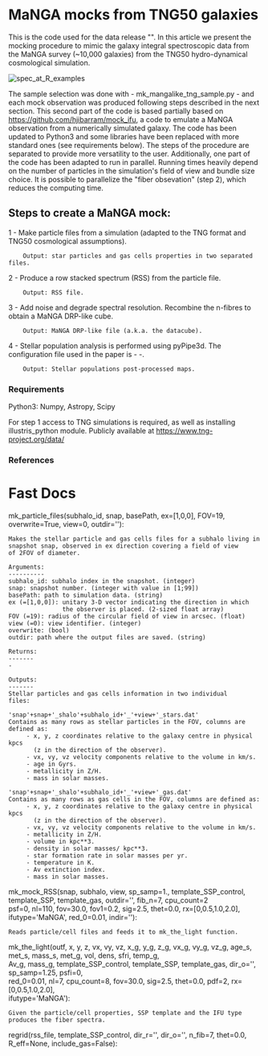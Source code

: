# MaNGA mocks from TNG50 galaxies

This is the code used for the data release "". In this article we present the mocking procedure to mimic the galaxy integral spectroscopic data from the MaNGA survey (~10,000 galaxies) from the TNG50 hydro-dynamical cosmological simulation. 

![spec_at_R_examples](https://user-images.githubusercontent.com/50836927/178962418-71b3ca6a-c501-48a9-8876-1b69394e5595.png)

The sample selection was done with -  mk_mangalike_tng_sample.py  - and each mock observation was produced following steps described in the next section. This second part of the code is based partially based on https://github.com/hjibarram/mock_ifu, a code to emulate a MaNGA observation from a numerically simulated galaxy. The code has been updated to Python3 and some libraries have been replaced with more standard ones (see requirements below). The steps of the procedure are separated to provide more versatility to the user. Additionally, one part of the code has been adapted to run in parallel. Running times heavily depend on the number of particles in the simulation's field of view and bundle size choice. It is possible to parallelize the "fiber obsevation" (step 2), which reduces the computing time.

## Steps to create a MaNGA mock:


1 - Make particle files from a simulation (adapted to the TNG format and TNG50 cosmological assumptions).

        Output: star particles and gas cells properties in two separated files.
      
      
2 - Produce a row stacked spectrum (RSS) from the particle file.

	    Output: RSS file.
      
      
3 - Add noise and degrade spectral resolution. Recombine the n-fibres to obtain a MaNGA DRP-like cube.

	    Output: MaNGA DRP-like file (a.k.a. the datacube).
      
      
4 - Stellar population analysis is performed using pyPipe3d. The configuration file used in the paper is -   -.

	    Output: Stellar populations post-processed maps.

### Requirements

Python3: Numpy, Astropy, Scipy

For step 1 access to TNG simulations is required, as well as installing illustris_python module. Publicly available at https://www.tng-project.org/data/ 

### References


# Fast Docs

mk_particle_files(subhalo_id, snap, basePath, ex=[1,0,0], FOV=19, overwrite=True, view=0, outdir=''):

    Makes the stellar particle and gas cells files for a subhalo living in
    snapshot snap, observed in ex direction covering a field of view 
    of 2FOV of diameter.

    Arguments:
    ----------
    subhalo_id: subhalo index in the snapshot. (integer)
    snap: snapshot number. (integer with value in [1;99]) 
    basePath: path to simulation data. (string) 
    ex (=[1,0,0]): unitary 3-D vector indicating the direction in which
                   the observer is placed. (2-sized float array)
    FOV (=19): radius of the circular field of view in arcsec. (float)
    view (=0): view identifier. (integer)
    overwrite: (bool)
    outdir: path where the output files are saved. (string)

    Returns:
    -------
    -

    Outputs:
    -------
    Stellar particles and gas cells information in two individual 
    files:

    'snap'+snap+'_shalo'+subhalo_id+'_'+view+'_stars.dat'
    Contains as many rows as stellar particles in the FOV, columns are defined as:
         - x, y, z coordinates relative to the galaxy centre in physical kpcs
           (z in the direction of the observer).
         - vx, vy, vz velocity components relative to the volume in km/s.
         - age in Gyrs.
         - metallicity in Z/H.
         - mass in solar masses.

    'snap'+snap+'_shalo'+subhalo_id+'_'+view+'_gas.dat'
    Contains as many rows as gas cells in the FOV, columns are defined as:
         - x, y, z coordinates relative to the galaxy centre in physical kpcs
           (z in the direction of the observer).
         - vx, vy, vz velocity components relative to the volume in km/s.
         - metallicity in Z/H.
         - volume in kpc**3.
         - density in solar masses/ kpc**3.
         - star formation rate in solar masses per yr.
         - temperature in K.
         - Av extinction index.
         - mass in solar masses.

mk_mock_RSS(snap, subhalo, view, sp_samp=1., template_SSP_control, template_SSP, template_gas, outdir='', fib_n=7, cpu_count=2\
                psf=0, nl=110, fov=30.0, fov1=0.2, sig=2.5, thet=0.0, rx=[0,0.5,1.0,2.0], ifutype='MaNGA', red_0=0.01, indir=''):

    Reads particle/cell files and feeds it to mk_the_light function.
    
mk_the_light(outf, x, y, z, vx, vy, vz, x_g, y_g, z_g, vx_g, vy_g, vz_g, age_s, met_s, mass_s, met_g, vol, dens, sfri, temp_g,\
              Av_g, mass_g, template_SSP_control, template_SSP, template_gas, dir_o='', sp_samp=1.25, psfi=0,\
              red_0=0.01, nl=7, cpu_count=8, fov=30.0, sig=2.5, thet=0.0, pdf=2, rx=[0,0.5,1.0,2.0],\
              ifutype='MaNGA'):
	      
    Given the particle/cell properties, SSP template and the IFU type produces the fiber spectra.
    
regrid(rss_file, template_SSP_control, dir_r='', dir_o='', n_fib=7, thet=0.0, R_eff=None, include_gas=False):


